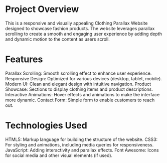 # Project Overview
This is a responsive and visually appealing Clothing Parallax Website designed to showcase fashion products. The website leverages parallax scrolling to create a smooth and engaging user experience by adding depth and dynamic motion to the content as users scroll.

# Features
Parallax Scrolling: Smooth scrolling effect to enhance user experience.
Responsive Design: Optimized for various devices (desktop, tablet, mobile).
Modern UI: Clean and elegant design with intuitive navigation.
Product Showcase: Sections to display clothing items and product descriptions.
Interactive Animations: Hover effects and animations to make the interface more dynamic.
Contact Form: Simple form to enable customers to reach out.

# Technologies Used
HTML5: Markup language for building the structure of the website.
CSS3: For styling and animations, including media queries for responsiveness.
JavaScript: Adding interactivity and parallax effects.
Font Awesome: Icons for social media and other visual elements (if used).
